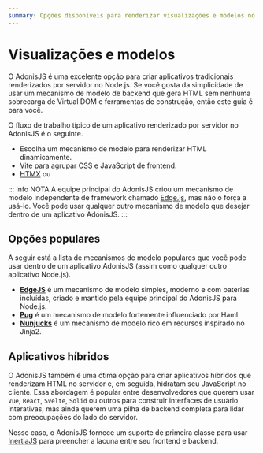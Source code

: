```yaml
---
summary: Opções disponíveis para renderizar visualizações e modelos no AdonisJS
---
```


# Visualizações e modelos

O AdonisJS é uma excelente opção para criar aplicativos tradicionais renderizados por servidor no Node.js. Se você gosta da simplicidade de usar um mecanismo de modelo de backend que gera HTML sem nenhuma sobrecarga de Virtual DOM e ferramentas de construção, então este guia é para você.

O fluxo de trabalho típico de um aplicativo renderizado por servidor no AdonisJS é o seguinte.

* Escolha um mecanismo de modelo para renderizar HTML dinamicamente.
* [Vite](../basics/vite.md) para agrupar CSS e JavaScript de frontend.
* [HTMX](https://htmx.org/) ou

::: info NOTA
A equipe principal do AdonisJS criou um mecanismo de modelo independente de framework chamado [Edge.js](https://edgejs.dev), mas não o força a usá-lo. Você pode usar qualquer outro mecanismo de modelo que desejar dentro de um aplicativo AdonisJS.
:::

## Opções populares

A seguir está a lista de mecanismos de modelo populares que você pode usar dentro de um aplicativo AdonisJS (assim como qualquer outro aplicativo Node.js).

* [**EdgeJS**](https://edgejs.dev) é um mecanismo de modelo simples, moderno e com baterias incluídas, criado e mantido pela equipe principal do AdonisJS para Node.js.
* [**Pug**](https://pugjs.org) é um mecanismo de modelo fortemente influenciado por Haml.
* [**Nunjucks**](https://mozilla.github.io/nunjucks) é um mecanismo de modelo rico em recursos inspirado no Jinja2.

## Aplicativos híbridos

O AdonisJS também é uma ótima opção para criar aplicativos híbridos que renderizam HTML no servidor e, em seguida, hidratam seu JavaScript no cliente. Essa abordagem é popular entre desenvolvedores que querem usar `Vue`, `React`, `Svelte`, `Solid` ou outros para construir interfaces de usuário interativas, mas ainda querem uma pilha de backend completa para lidar com preocupações do lado do servidor.

Nesse caso, o AdonisJS fornece um suporte de primeira classe para usar [InertiaJS](./inertia.md) para preencher a lacuna entre seu frontend e backend.

